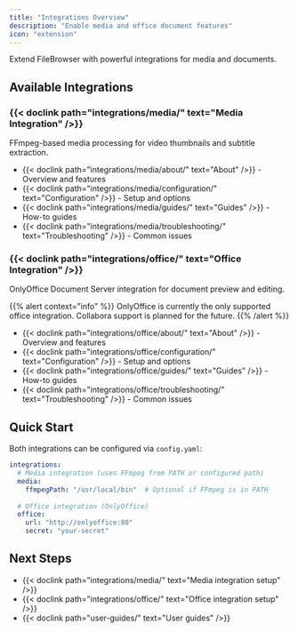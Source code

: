 ```yaml
---
title: "Integrations Overview"
description: "Enable media and office document features"
icon: "extension"
---
```


Extend FileBrowser with powerful integrations for media and documents.

## Available Integrations

### {{< doclink path="integrations/media/" text="Media Integration" />}}
FFmpeg-based media processing for video thumbnails and subtitle extraction.

- {{< doclink path="integrations/media/about/" text="About" />}} - Overview and features
- {{< doclink path="integrations/media/configuration/" text="Configuration" />}} - Setup and options
- {{< doclink path="integrations/media/guides/" text="Guides" />}} - How-to guides
- {{< doclink path="integrations/media/troubleshooting/" text="Troubleshooting" />}} - Common issues

### {{< doclink path="integrations/office/" text="Office Integration" />}}
OnlyOffice Document Server integration for document preview and editing.

{{% alert context="info" %}}
OnlyOffice is currently the only supported office integration. Collabora support is planned for the future.
{{% /alert %}}

- {{< doclink path="integrations/office/about/" text="About" />}} - Overview and features
- {{< doclink path="integrations/office/configuration/" text="Configuration" />}} - Setup and options
- {{< doclink path="integrations/office/guides/" text="Guides" />}} - How-to guides
- {{< doclink path="integrations/office/troubleshooting/" text="Troubleshooting" />}} - Common issues

## Quick Start

Both integrations can be configured via `config.yaml`:

```yaml
integrations:
  # Media integration (uses FFmpeg from PATH or configured path)
  media:
    ffmpegPath: "/usr/local/bin"  # Optional if FFmpeg is in PATH
  
  # Office integration (OnlyOffice)
  office:
    url: "http://onlyoffice:80"
    secret: "your-secret"
```

## Next Steps

- {{< doclink path="integrations/media/" text="Media integration setup" />}}
- {{< doclink path="integrations/office/" text="Office integration setup" />}}
- {{< doclink path="user-guides/" text="User guides" />}}
